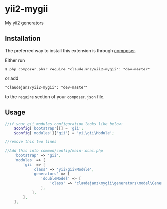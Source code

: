 yii2-mygii
==========

My yii2 generators

## Installation

The preferred way to install this extension is through [composer](http://getcomposer.org/download/).

Either run

```
$ php composer.phar require "claudejanz/yii2-mygii": "dev-master"
```

or add

```
"claudejanz/yii2-mygii": "dev-master"
```

to the ```require``` section of your `composer.json` file.

## Usage

```php
//if your gii modules configuration looks like below:
    $config['bootstrap'][] = 'gii';
    $config['modules']['gii'] = 'yii\gii\Module';

//remove this two lines
```

```php
//Add this into common/config/main-local.php
    'bootstrap' => 'gii',
    'modules' => [
        'gii' => [
            'class' => 'yii\gii\Module',
            'generators' => [
                'doubleModel' => [
                    'class' => 'claudejanz\mygii\generators\model\Generator',
                ],
            ],
        ],
    ],
```
